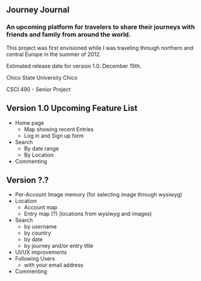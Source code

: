 Journey Journal
---------------

### An upcoming platform for travelers to share their journeys with friends and family from around the world.

This project was first envisioned while I was traveling through northern and central Europe in the summer of 2012.

Estimated release date for version 1.0: December 15th.

Chico State University Chico

CSCI 490 - Senior Project

Version 1.0 Upcoming Feature List
---------------------------------

- Home page
  - Map showing recent Entries
  - Log in and Sign up form
- Search
  - By date range
  - By Location
- Commenting


Version ?.?
-----------

- Per-Account Image memory (for selecting image through wysiwyg)
- Location
  - Account map
  - Entry map (?) (locations from wysiwyg and images)
- Search
  - by username
  - by country
  - by date
  - by journey and/or entry title
- UI/UX improvements
- Following Users
  - with your email address
- Commenting
